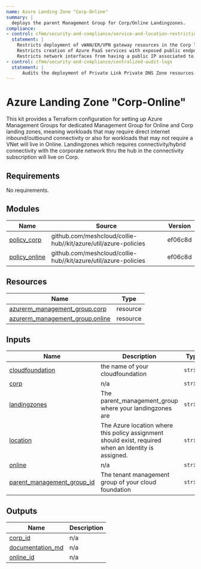 ```yaml
---
name: Azure Landing Zone "Corp-Online"
summary: |
  deploys the parent Management Group for Corp/Online Landingzones.
compliance:
- control: cfmm/security-and-compliance/service-and-location-restrictions
  statement: |
    Restricts deployment of vWAN/ER/VPN gateway resources in the Corp landing zone
    Restricts creation of Azure PaaS services with exposed public endpoints
    Restricts network interfaces from having a public IP associated to it under the assigned scope
- control: cfmm/security-and-compliance/centralized-audit-logs
  statement: |
      Audits the deployment of Private Link Private DNS Zone resources in the Corp landing zone.
---
```


# Azure Landing Zone "Corp-Online"

This kit provides a Terraform configuration for setting up Azure Management Groups for dedicated Management Group for Online and Corp landing zones, meaning workloads that may require direct internet inbound/outbound connectivity or also for workloads that may not require a VNet will live in Online. Landingzones which requires connectivity/hybrid connectivity with the corporate network thru the hub in the connectivity subscription will live on Corp.

<!-- BEGIN_TF_DOCS -->
## Requirements

No requirements.

## Modules

| Name | Source | Version |
|------|--------|---------|
| <a name="module_policy_corp"></a> [policy\_corp](#module\_policy\_corp) | github.com/meshcloud/collie-hub//kit/azure/util/azure-policies | ef06c8d |
| <a name="module_policy_online"></a> [policy\_online](#module\_policy\_online) | github.com/meshcloud/collie-hub//kit/azure/util/azure-policies | ef06c8d |

## Resources

| Name | Type |
|------|------|
| [azurerm_management_group.corp](https://registry.terraform.io/providers/hashicorp/azurerm/latest/docs/resources/management_group) | resource |
| [azurerm_management_group.online](https://registry.terraform.io/providers/hashicorp/azurerm/latest/docs/resources/management_group) | resource |

## Inputs

| Name | Description | Type | Default | Required |
|------|-------------|------|---------|:--------:|
| <a name="input_cloudfoundation"></a> [cloudfoundation](#input\_cloudfoundation) | the name of your cloudfoundation | `string` | n/a | yes |
| <a name="input_corp"></a> [corp](#input\_corp) | n/a | `string` | `"corp"` | no |
| <a name="input_landingzones"></a> [landingzones](#input\_landingzones) | The parent\_management\_group where your landingzones are | `string` | `"lv-landingzones"` | no |
| <a name="input_location"></a> [location](#input\_location) | The Azure location where this policy assignment should exist, required when an Identity is assigned. | `string` | `"germanywestcentral"` | no |
| <a name="input_online"></a> [online](#input\_online) | n/a | `string` | `"online"` | no |
| <a name="input_parent_management_group_id"></a> [parent\_management\_group\_id](#input\_parent\_management\_group\_id) | The tenant management group of your cloud foundation | `string` | `"lv-foundation"` | no |

## Outputs

| Name | Description |
|------|-------------|
| <a name="output_corp_id"></a> [corp\_id](#output\_corp\_id) | n/a |
| <a name="output_documentation_md"></a> [documentation\_md](#output\_documentation\_md) | n/a |
| <a name="output_online_id"></a> [online\_id](#output\_online\_id) | n/a |
<!-- END_TF_DOCS -->
